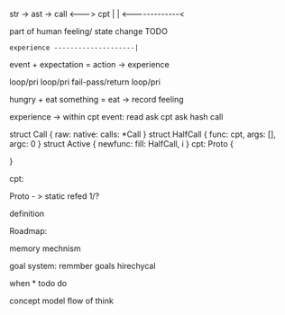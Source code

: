 str -> ast -> call <---> cpt
 |             |
 <-------------<

part of human feeling/ state change TODO

    experience --------------------|               
event + expectation = action -> experience

loop/pri	loop/pri		fail-pass/return loop/pri

hungry + eat something = eat -> record feeling


experience -> within cpt
event:
read
ask cpt
ask hash call

struct Call
{
 raw:
 native:
 calls: *Call
}
struct HalfCall
{
 func: cpt,
 args: [],
 argc: 0
}
struct Active
{
 newfunc:
 fill: HalfCall, i
}
cpt:
Proto
{
 
}

cpt:

Proto - > static
refed 1/?

definition

Roadmap:

memory mechnism

goal system:
remmber goals
hirechycal


when *
todo do

concept model
flow of think
